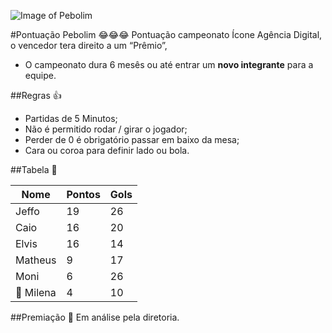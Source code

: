 ![Image of Pebolim](http://www.iconeinternet.com.br/copa.jpg)

#Pontuação Pebolim 😂😂😂
Pontuação campeonato Ícone Agência Digital, o vencedor tera direito a um “Prêmio”, 
* O campeonato dura 6 mesês ou até entrar um **novo integrante** para a equipe.

##Regras 👍
* Partidas de 5 Minutos;
* Não é permitido rodar / girar o jogador;
* Perder de 0 é obrigatório passar em baixo da mesa;
* Cara ou coroa para definir lado ou bola.

##Tabela 👀

| Nome  | Pontos  | Gols  |  
|---|---|---|
| Jeffo  | 19  |  26 |
| Caio   | 16  | 20 |
| Elvis  |  16 | 14  |
| Matheus  |  9 |  17 |
| Moni  |  6 | 26  |
| 🔦 Milena  | 4  |  10 |

##Premiação 🎁
Em análise pela diretoria.